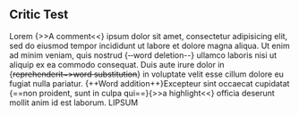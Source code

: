 ## Critic Test

Lorem {>>A comment<<} ipsum dolor sit amet, consectetur adipisicing elit, sed do eiusmod tempor incididunt ut labore et dolore magna aliqua. Ut enim ad minim veniam, quis nostrud {‐‐word deletion--} ullamco laboris nisi ut aliquip ex ea commodo consequat. Duis aute irure dolor in {~~reprehenderit~>word substitution~~} in voluptate velit esse cillum dolore eu fugiat nulla pariatur. {++Word addition++}Excepteur sint occaecat cupidatat {==non proident, sunt in culpa qui==}{>>a highlight<<} officia deserunt mollit anim id est laborum. LIPSUM

